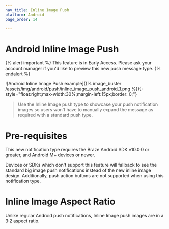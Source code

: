 ```yaml
---
nav_title: Inline Image Push
platform: Android
page_order: 14

---
```


# Android Inline Image Push

{% alert important %}
This feature is in Early Access. Please ask your account manager if you'd like to preview this new push message type.
{% endalert %}

![Android Inline Image Push example]({% image_buster /assets/img/android/push/inline_image_push_android_1.png %}){: style="float:right;max-width:30%;margin-left:15px;border: 0;"}

> Use the Inline Image push type to showcase your push notification images so users won't have to manually expand the message as required with a standard push type.

# Pre-requisites

This new notification type requires the Braze Android SDK v10.0.0 or greater, and Android M+ devices or newer.

Devices or SDKs which don't support this feature will fallback to see the standard big image push notifications instead of the new inline image design. Additionally, push action buttons are not supported when using this notification type.

# Inline Image Aspect Ratio

Unlike regular Android push notifications, Inline Image push images are in a 3:2 aspect ratio.
